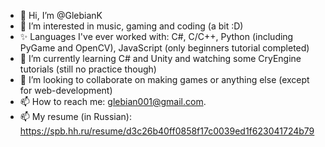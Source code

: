 - 👋 Hi, I’m @GlebianK
- 👀 I’m interested in music, gaming and coding (a bit :D)
- ✨ Languages I've ever worked with: C#, C/C++, Python (including PyGame and OpenCV), JavaScript (only beginners tutorial completed) 
- 🌱 I’m currently learning C# and Unity and watching some CryEngine tutorials (still no practice though)
- 💞️ I’m looking to collaborate on making games or anything else (except for web-development)
- 📫 How to reach me: glebian001@gmail.com. 
- 📫 My resume (in Russian): https://spb.hh.ru/resume/d3c26b40ff0858f17c0039ed1f623041724b79

<!---
GlebianK/GlebianK is a ✨ special ✨ repository because its `README.md` (this file) appears on your GitHub profile.
You can click the Preview link to take a look at your changes.
--->
